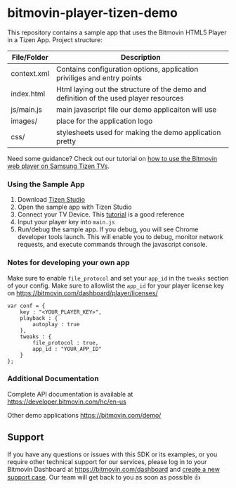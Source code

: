 # bitmovin-player-tizen-demo

This repository contains a sample app that uses the Bitmovin HTML5 Player in a Tizen App. Project structure:

| File/Folder | Description                                                                           |
| ----------- | ------------------------------------------------------------------------------------- |
| context.xml | Contains configuration options, application priviliges and entry points               |
| index.html  | Html laying out the structure of the demo and definition of the used player resources |
| js/main.js  | main javascript file our demo applicaiton will use                                    |
| images/     | place for the application logo                                                        |
| css/        | stylesheets used for making the demo application pretty                               |

Need some guidance? Check out our tutorial on [how to use the Bitmovin web player on Samsung Tizen TVs](https://bitmovin.com/docs/player/tutorials/getting-started-with-the-web-player-on-samsung-tizen).

### Using the Sample App

1. Download [Tizen Studio](https://developer.tizen.org/development/tizen-studio/download)
2. Open the sample app with Tizen Studio
3. Connect your TV Device. This [tutorial](https://developer.samsung.com/tv/develop/getting-started/using-sdk/tv-device) is a good reference
4. Input your player key into `main.js`
5. Run/debug the sample app. If you debug, you will see Chrome developer tools launch. This will enable you to debug, monitor network requests, and execute commands through the javascript console.

### Notes for developing your own app

Make sure to enable `file_protocol` and set your `app_id` in the `tweaks` section of your config. Make sure to allowlist the `app_id` for your player license key on https://bitmovin.com/dashboard/player/licenses/

```
var conf = {
	key : "<YOUR_PLAYER_KEY>",
	playback : {
		autoplay : true
	},
	tweaks : {
		file_protocol : true,
		app_id : "YOUR_APP_ID"
	}
};
```

### Additional Documentation

Complete API documentation is available at https://developer.bitmovin.com/hc/en-us

Other demo applications https://bitmovin.com/demo/

## Support

If you have any questions or issues with this SDK or its examples, or you require other technical support for our services, please log in to your Bitmovin Dashboard at https://bitmovin.com/dashboard and [create a new support case](https://bitmovin.com/dashboard/support/cases/create). Our team will get back to you as soon as possible :+1:
